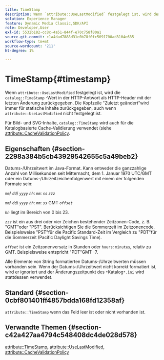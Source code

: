 ```yaml
---
title: TimeStamp
description: Wenn `attribute::UseLastModified` festgelegt ist, wird der Wert "catalog::TimeStamp"in der HTTP-Antwort als HTTP-Header mit der Bezeichnung "Last-Modified"zurückgegeben.
solution: Experience Manager
feature: Dynamic Media Classic,SDK/API
role: Developer,User
exl-id: 5532b182-cc8c-4a51-844f-e70c758f80a1
source-git-commit: c1a4dad7888d31e0b78f0fc5091700ad8104e685
workflow-type: tm+mt
source-wordcount: '211'
ht-degree: 1%

---
```


# TimeStamp{#timestamp}

Wenn `attribute::UseLastModified` festgelegt ist, wird die `catalog::TimeStamp` -Wert in der HTTP-Antwort als HTTP-Header mit der letzten Änderung zurückgegeben. Die Kopfzeile &quot;Zuletzt geändert&quot;wird immer für statische Inhalte zurückgegeben, auch wenn `attribute::UseLastModified` nicht festgelegt ist.

Für Bild- und SVG-Inhalte, `catalog::TimeStamp` wird auch für die Katalogbasierte Cache-Validierung verwendet (siehe [attribute::CacheValidationPolicy](/help/aem-is-ir-api/is-api/image-catalog/image-serving-api-ref/c-image-catalog-reference/c-attributes-reference/r-cachevalidationpolicy.md).

## Eigenschaften {#section-2298a384b5cb43929542655c5a49beb2}

Datums-/Uhrzeitwert im Java-Format. Kann entweder die ganzzahlige Anzahl von Millisekunden seit Mitternacht, dem 1. Januar 1970 UTC/GMT oder ein Datums-/Uhrzeitzeichenfolgenwert mit einem der folgenden Formate sein:

*`mm`*/ *`dd`*/ *`yyyy`* *`hh`*: *`mm`*: *`ss`* *`zzz`*

*`mm`*/ *`dd`*/ *`yyyy`* *`hh`*: *`mm`*: *`ss`* GMT *`offset`*

*`hh`* liegt im Bereich von 0 bis 23.

*`zzz`* ist ein aus drei oder vier Zeichen bestehender Zeitzonen-Code, z. B. &quot;GMT&quot;oder &quot;PST&quot;. Berücksichtigen Sie die Sommerzeit im Zeitzonencode. Beispielsweise &quot;PST&quot;für die Pacific Standard-Zeit im Vergleich zu &quot;PDT&quot;für die Sommerzeit (Pacific Daylight Savings Time).

*`offset`* ist ein Zeitzonenversatz in Stunden oder `hours:minutes`, relativ zu GMT. Beispielsweise entspricht &quot;PDT&quot;GMT -7.

Alle Elemente von String formatierten Datums-/Uhrzeitwerten müssen vorhanden sein. Wenn der Datums-/Uhrzeitwert nicht korrekt formatiert ist, wird er ignoriert und der Änderungszeitpunkt des `*`Katalog`*.ini` wird stattdessen verwendet.

## Standard {#section-0cbf801401ff4857bdda168fd12358af}

`attribute::TimeStamp` wenn das Feld leer ist oder nicht vorhanden ist.

## Verwandte Themen {#section-c42a427aa4794c548408dc4de028d578}

[attribute::TimeStamp](../../../../../../is-api/image-catalog/image-serving-api-ref/c-image-catalog-reference/c-attributes-reference/r-timestamp.md#reference-4213c599a64942ee8cb9d80696b08296), [attribute::UseLastModified](../../../../../../is-api/image-catalog/image-serving-api-ref/c-image-catalog-reference/c-attributes-reference/r-uselastmodified.md#reference-73ecc421e6864a38aec5a4775f06b8e8), [attribute::CacheValidationPolicy](../../../../../../is-api/image-catalog/image-serving-api-ref/c-image-catalog-reference/c-attributes-reference/r-cachevalidationpolicy.md#reference-e55e52fd749041718a9af69fa2027b57)
